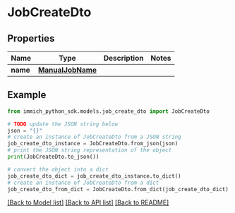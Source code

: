# JobCreateDto


## Properties

Name | Type | Description | Notes
------------ | ------------- | ------------- | -------------
**name** | [**ManualJobName**](ManualJobName.md) |  | 

## Example

```python
from immich_python_sdk.models.job_create_dto import JobCreateDto

# TODO update the JSON string below
json = "{}"
# create an instance of JobCreateDto from a JSON string
job_create_dto_instance = JobCreateDto.from_json(json)
# print the JSON string representation of the object
print(JobCreateDto.to_json())

# convert the object into a dict
job_create_dto_dict = job_create_dto_instance.to_dict()
# create an instance of JobCreateDto from a dict
job_create_dto_from_dict = JobCreateDto.from_dict(job_create_dto_dict)
```
[[Back to Model list]](../README.md#documentation-for-models) [[Back to API list]](../README.md#documentation-for-api-endpoints) [[Back to README]](../README.md)


